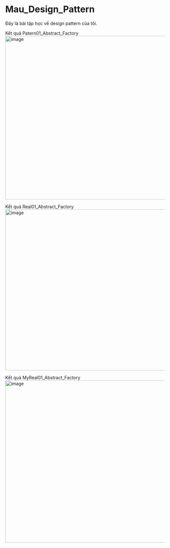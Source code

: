 # Mau_Design_Pattern
Đây là bài tập học về design pattern của tôi.

Kết quả Patern01_Abstract_Factory
<img width="988" height="517" alt="image" src="https://github.com/user-attachments/assets/dbe23f72-61a8-49a2-8472-5cbaa3576c79" />

Kết quả Real01_Abstract_Factory
<img width="975" height="509" alt="image" src="https://github.com/user-attachments/assets/60883236-2993-48de-85b9-770bee975964" />

Kết quả MyReal01_Abstract_Factory
<img width="967" height="513" alt="image" src="https://github.com/user-attachments/assets/f7563120-b353-4cb3-9d8f-ebbdf6b8e9df" />




